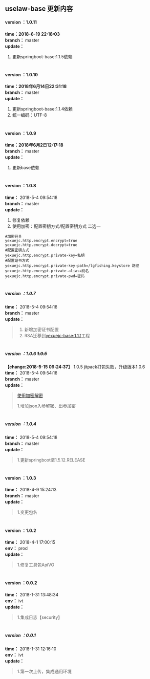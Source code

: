 uselaw-base 更新内容
-------------------

#### version ：1.0.11
**time：2018-6-19 22:18:03** <br/>
**branch：** master    <br/>
**update：**     <br/>
1. 更新springboot-base:1.1.5依赖
#

#### version ：1.0.10
**time：2018年6月14日22:31:18** <br/>
**branch：** master    <br/>
**update：**     <br/>
1. 更新springboot-base:1.1.4依赖
2. 统一编码：UTF-8
#

#### version ：1.0.9
**time：2018年6月2日12:17:18** <br/>
**branch：** master    <br/>
**update：**     <br/>
1. 更新base依赖
#

#### version ：1.0.8
**time：** 2018-5-4 09:54:18<br/>
**branch：** master    <br/>
**update：**     <br/>
1. 修复依赖
2. 使用加密：配置密钥方式/配置密钥方式 二选一
```
#加密开关
yexuejc.http.encrypt.encrypt=true
yexuejc.http.encrypt.decrypt=true
#配置密钥方式
yexuejc.http.encrypt.private-key=私钥
#配置证书方式
yexuejc.http.encrypt.private-key-path=/lgfishing.keystore 路径
yexuejc.http.encrypt.private-alias=别名
yexuejc.http.encrypt.private-pwd=密码
```

#
##### version ：1.0.7
**time：** 2018-5-4 09:54:18<br/>
**branch：** master    <br/>
**update：**     <br/>
>1. 新增加密证书配置
>2. RSA迁移到[yexuejc-base:1.1.1](https://github.com/yexuejc/yexuejc-base)工程 

#
##### version ：1.0.6 ~~1.0.5~~
**【change:2018-5-15 09:24:37】** 1.0.5 jitpack打包失败，升级版本1.0.6<br/>
**time：** 2018-5-4 09:54:18<br/>
**branch：** master    <br/>
**update：**     <br/>
> [使用加密解密](PARAMS_RSA_DECRYPT_ENCRYPT.md)
>
>1.增加json入参解密、出参加密
#

##### version ：1.0.4
**time：** 2018-5-4 09:54:18<br/>
**branch：** master    <br/>
**update：**     <br/>
>1.更新springboot至1.5.12.RELEASE
#
#### version ：1.0.3
**time：** 2018-4-9 15:24:13<br/>
**branch：** master    <br/>
**update：**     <br/>
>1.变更包名
#
#### version ：1.0.2
**time：** 2018-4-1 17:00:15<br/>
**env：** prod    <br/>
**update：**     <br/>
>1.修复工具包ApiVO
#
#### version ：0.0.2
**time：** 2018-1-31 13:48:34<br/>
**env：** ivt    <br/>
**update：**     <br/>
>1.集成日志【security】
#

##### version ：0.0.1
**time：** 2018-1-31 12:16:10<br/>
**env：** ivt    <br/>
**update：**     <br/>
>1.第一次上传，集成通用环境

#
